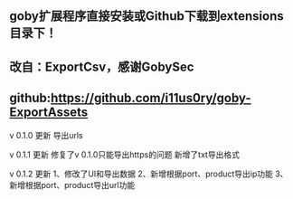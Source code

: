 ## goby扩展程序直接安装或Github下载到extensions目录下！
## 改自：ExportCsv，感谢GobySec
## github:https://github.com/i11us0ry/goby-ExportAssets

v 0.1.0 更新
导出urls

v 0.1.1 更新
修复了v 0.1.0只能导出https的问题
新增了txt导出格式

v 0.1.2 更新
1、修改了UI和导出数据
2、新增根据port、product导出ip功能
3、新增根据port、product导出url功能